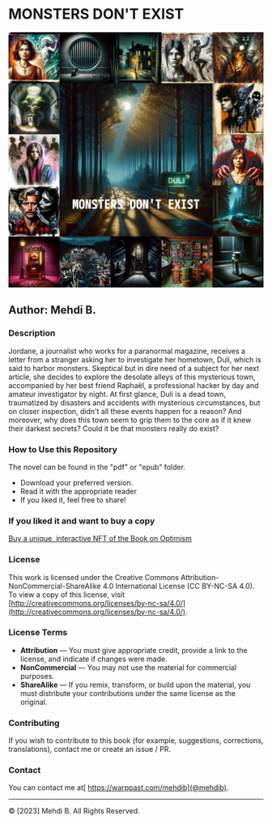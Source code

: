 # MONSTERS DON'T EXIST

![Book cover](/images/book_cover.jpg)


## Author: Mehdi B.

### Description
Jordane, a journalist who works for a paranormal magazine, receives a letter from a stranger asking her to investigate her hometown, Duli, which is said to harbor monsters. 
Skeptical but in dire need of a subject for her next article, she decides to explore the desolate alleys of this mysterious town, accompanied by her best friend Raphaël, a professional hacker by day and amateur investigator by night. 
At first glance, Duli is a dead town, traumatized by disasters and accidents with mysterious circumstances, but on closer inspection, didn't all these events happen for a reason? And moreover, why does this town seem to grip them to the core as if it knew their darkest secrets? 
Could it be that monsters really do exist?

### How to Use this Repository
The novel can be found in the "pdf" or "epub" folder.
 - Download your preferred version.
 - Read it with the appropriate reader
 - If you liked it, feel free to share!

### If you liked it and want to buy a copy
[Buy a unique, interactive NFT of the Book on Optimism](https://highlight.xyz/mint/656f74f4198b562e76dc0c71)

### License
This work is licensed under the Creative Commons Attribution-NonCommercial-ShareAlike 4.0 International License (CC BY-NC-SA 4.0). To view a copy of this license, visit [http://creativecommons.org/licenses/by-nc-sa/4.0/](http://creativecommons.org/licenses/by-nc-sa/4.0/).

### License Terms
- **Attribution** — You must give appropriate credit, provide a link to the license, and indicate if changes were made.
- **NonCommercial** — You may not use the material for commercial purposes.
- **ShareAlike** — If you remix, transform, or build upon the material, you must distribute your contributions under the same license as the original.

### Contributing
If you wish to contribute to this book (for example, suggestions, corrections, translations), contact me or create an issue / PR.

### Contact
You can contact me at[ https://warppast.com/mehdib](@mehdib).

---
© [2023] Mehdi B. All Rights Reserved.
